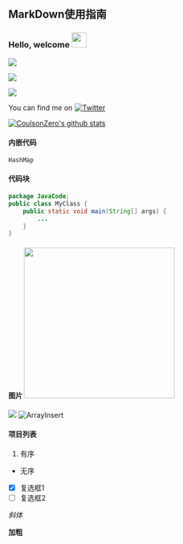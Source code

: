## MarkDown使用指南
### Hello, welcome <img src="https://raw.githubusercontent.com/MartinHeinz/MartinHeinz/master/wave.gif" width="30px">
> 
![](https://img.shields.io/badge/<JavaCode>-<LeetCode>-informational?style=flat&logo=<LOGO_NAME>&logoColor=white&color=2bbc8a)

![](https://img.shields.io/badge/<WORD_ON_LEFT>-<WORD_ON_RIGHT>-informational?style=flat&logo=<LOGO_NAME>&logoColor=white&color=2bbc8a)

![](https://img.shields.io/badge/<WORD_ON_LEFT>-<WORD_ON_RIGHT>-informational?style=flat&logo=data:image/svg%2bxml;base64,<BASE64_DATA>)

<!-- Actual text -->
You can find me on [![Twitter][1.2]][1]
<!-- Icons -->
[1.2]: http://i.imgur.com/wWzX9uB.png (twitter icon without padding)
<!-- Links to your social media accounts -->
[1]: https://twitter.com_/Martin_Heinz


[![CoulsonZero's github stats](https://github-readme-stats.vercel.app/api?username=coulsonzero)](https://github.com/anuraghazra/github-readme-stats)

#### 内嵌代码
`HashMap`

#### 代码块
```java
package JavaCode;
public class MyClass {
    public static void main(String[] args) {
        ...
    }
}
```
#### 图片 <img src="https://github.com/coulsonzero/JavaCode/blob/main/images/ArrayFind.gif" width="300px">
![](url)
![ArrayInsert](https://github.com/coulsonzero/JavaCode/blob/main/images/ArrayInsert.gif)




#### 项目列表
1. 有序
* 无序
* [x] 复选框1
* [ ] 复选框2

*斜体*

**加粗**























